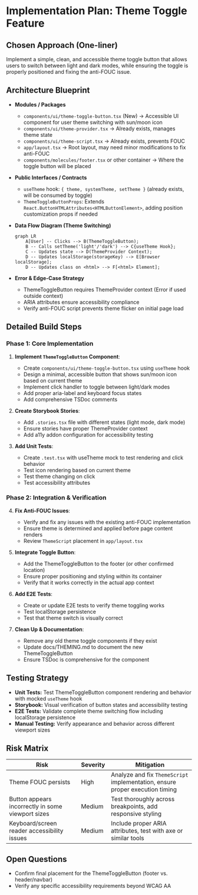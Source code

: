 # Implementation Plan: Theme Toggle Feature

## Chosen Approach (One-liner)

Implement a simple, clean, and accessible theme toggle button that allows users to switch between light and dark modes, while ensuring the toggle is properly positioned and fixing the anti-FOUC issue.

## Architecture Blueprint

- **Modules / Packages**
    - `components/ui/theme-toggle-button.tsx` (New) → Accessible UI component for user theme switching with sun/moon icon
    - `components/ui/theme-provider.tsx` → Already exists, manages theme state
    - `components/ui/theme-script.tsx` → Already exists, prevents FOUC
    - `app/layout.tsx` → Root layout, may need minor modifications to fix anti-FOUC
    - `components/molecules/footer.tsx` or other container → Where the toggle button will be placed

- **Public Interfaces / Contracts**
    - `useTheme` hook: `{ theme, systemTheme, setTheme }` (already exists, will be consumed by toggle)
    - `ThemeToggleButtonProps`: Extends `React.ButtonHTMLAttributes<HTMLButtonElement>`, adding position customization props if needed

- **Data Flow Diagram (Theme Switching)**
    ```mermaid
    graph LR
        A[User] -- Clicks --> B(ThemeToggleButton);
        B -- Calls setTheme('light'/'dark') --> C{useTheme Hook};
        C -- Updates state --> D(ThemeProvider Context);
        D -- Updates localStorage(storageKey) --> E[Browser localStorage];
        D -- Updates class on <html> --> F[<html> Element];
    ```

- **Error & Edge-Case Strategy**
    - ThemeToggleButton requires ThemeProvider context (Error if used outside context)
    - ARIA attributes ensure accessibility compliance
    - Verify anti-FOUC script prevents theme flicker on initial page load

## Detailed Build Steps

### Phase 1: Core Implementation

1. **Implement `ThemeToggleButton` Component**:
   - Create `components/ui/theme-toggle-button.tsx` using `useTheme` hook
   - Design a minimal, accessible button that shows sun/moon icon based on current theme
   - Implement click handler to toggle between light/dark modes
   - Add proper aria-label and keyboard focus states
   - Add comprehensive TSDoc comments

2. **Create Storybook Stories**:
   - Add `.stories.tsx` file with different states (light mode, dark mode)
   - Ensure stories have proper ThemeProvider context
   - Add a11y addon configuration for accessibility testing

3. **Add Unit Tests**:
   - Create `.test.tsx` with useTheme mock to test rendering and click behavior
   - Test icon rendering based on current theme
   - Test theme changing on click
   - Test accessibility attributes

### Phase 2: Integration & Verification

4. **Fix Anti-FOUC Issues**:
   - Verify and fix any issues with the existing anti-FOUC implementation
   - Ensure theme is determined and applied before page content renders
   - Review `ThemeScript` placement in `app/layout.tsx`

5. **Integrate Toggle Button**:
   - Add the ThemeToggleButton to the footer (or other confirmed location)
   - Ensure proper positioning and styling within its container
   - Verify that it works correctly in the actual app context

6. **Add E2E Tests**:
   - Create or update E2E tests to verify theme toggling works
   - Test localStorage persistence
   - Test that theme switch is visually correct

7. **Clean Up & Documentation**:
   - Remove any old theme toggle components if they exist
   - Update docs/THEMING.md to document the new ThemeToggleButton
   - Ensure TSDoc is comprehensive for the component

## Testing Strategy

- **Unit Tests:** Test ThemeToggleButton component rendering and behavior with mocked `useTheme` hook
- **Storybook:** Visual verification of button states and accessibility testing
- **E2E Tests:** Validate complete theme switching flow including localStorage persistence
- **Manual Testing:** Verify appearance and behavior across different viewport sizes

## Risk Matrix

| Risk | Severity | Mitigation |
|------|----------|------------|
| Theme FOUC persists | High | Analyze and fix `ThemeScript` implementation, ensure proper execution timing |
| Button appears incorrectly in some viewport sizes | Medium | Test thoroughly across breakpoints, add responsive styling |
| Keyboard/screen reader accessibility issues | Medium | Include proper ARIA attributes, test with axe or similar tools |

## Open Questions

- Confirm final placement for the ThemeToggleButton (footer vs. header/navbar)
- Verify any specific accessibility requirements beyond WCAG AA